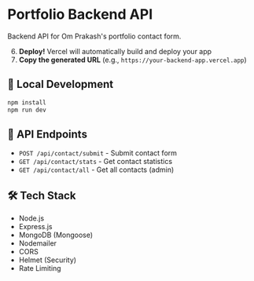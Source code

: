 # Portfolio Backend API

Backend API for Om Prakash's portfolio contact form.



6. **Deploy!** Vercel will automatically build and deploy your app
7. **Copy the generated URL** (e.g., `https://your-backend-app.vercel.app`)

## 🔧 Local Development

```bash
npm install
npm run dev
```

## 📡 API Endpoints

- `POST /api/contact/submit` - Submit contact form
- `GET /api/contact/stats` - Get contact statistics
- `GET /api/contact/all` - Get all contacts (admin)

## 🛠️ Tech Stack

- Node.js
- Express.js
- MongoDB (Mongoose)
- Nodemailer
- CORS
- Helmet (Security)
- Rate Limiting 

